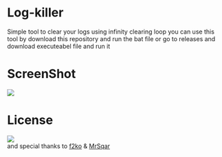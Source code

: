 # Log-killer
Simple tool to clear your logs using infinity clearing loop
you can use this tool by download this repository and run the bat file
or go to releases and download executeabel file and run it
# ScreenShot
<img src="https://github.com/Rizer0/Log-killer/blob/master/screenshot.png"/>

# License 
<a href="http://www.wtfpl.net/"><img src="https://github.com/Rizer0/Log-killer/blob/master/license.png"/></a><br>
and special thanks to <a href="www.f2ko.de">f2ko</a> & <a href="github.com/mrSqar-Ye">MrSqar</a>
